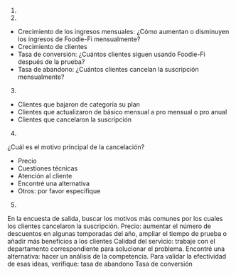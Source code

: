 
1)





2) 
- Crecimiento de los ingresos mensuales: ¿Cómo aumentan o disminuyen los ingresos de Foodie-Fi mensualmente? 
- Crecimiento de clientes
- Tasa de conversión: ¿Cuántos clientes siguen usando Foodie-Fi después de la prueba?
- Tasa de abandono: ¿Cuántos clientes cancelan la suscripción mensualmente?

3)
- Clientes que bajaron de categoría su plan
- Clientes que actualizaron de básico mensual a pro mensual o pro anual
- Clientes que cancelaron la suscripción

4)
¿Cuál es el motivo principal de la cancelación?

- Precio
- Cuestiones técnicas
- Atención al cliente
- Encontré una alternativa
- Otros: por favor especifique

5)
En la encuesta de salida, buscar los motivos más comunes por los cuales los clientes cancelaron la suscripción.
Precio: aumentar el número de descuentos en algunas temporadas del año, ampliar el tiempo de prueba o añadir más beneficios a los clientes
Calidad del servicio: trabaje con el departamento correspondiente para solucionar el problema.
Encontré una alternativa: hacer un análisis de la competencia.
Para validar la efectividad de esas ideas, verifique:
tasa de abandono
Tasa de conversión
